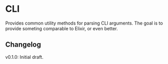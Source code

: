﻿# CLI

Provides common utility methods for parsing CLI arguments. The goal is to provide someting comparable to Elixir, or even better.

## Changelog

v0.1.0: Initial draft.